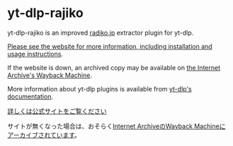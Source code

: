 # yt-dlp-rajiko

yt-dlp-rajiko is an improved [radiko.jp](https://radiko.jp) extractor plugin for yt-dlp.

[Please see the website for more information, including installation and usage instructions](https://427738.xyz/yt-dlp-rajiko/).

If the website is down, an archived copy may be available on [the Internet Archive's Wayback Machine](https://web.archive.org/web/*/https://427738.xyz/yt-dlp-rajiko/).

More information about yt-dlp plugins is available from [yt-dlp's documentation](https://github.com/yt-dlp/yt-dlp#plugins).

[詳しくは公式サイトをご覧ください](https://427738.xyz/yt-dlp-rajiko/index.ja.html)

サイトが無くなった場合は、おそらく[Internet ArchiveのWayback Machineにアーカイブされています](https://web.archive.org/web/*/https://427738.xyz/yt-dlp-rajiko/index.ja.html)。
